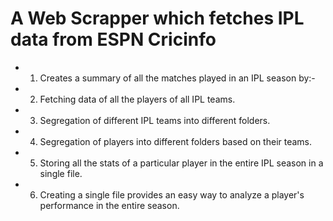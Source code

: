 # A Web Scrapper which fetches IPL data from ESPN Cricinfo

- 1. Creates a summary of all the matches played in an IPL season by:-
- 2. Fetching data of all the players of all IPL teams.
- 3. Segregation of different IPL teams into different folders.
- 4. Segregation of players into different folders based on their teams.
- 5. Storing all the stats of a particular player in the entire IPL season in a single file.
- 6. Creating a single file provides an easy way to analyze a player's performance in the entire season.
